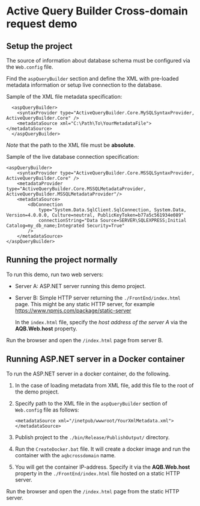 # Active Query Builder Cross-domain request demo

## Setup the project

The source of information about database schema must be configured via the `Web.config` file.

Find the `aspQueryBuilder` section and define the XML with pre-loaded metadata information or setup live connection to the database.

Sample of the XML file metadata specification: 

	  <aspQueryBuilder>
	    <syntaxProvider type="ActiveQueryBuilder.Core.MySQLSyntaxProvider, ActiveQueryBuilder.Core" />
	    <metadataSource xml="C:\Path\To\YourMetadataFile"></metadataSource>
	  </aspQueryBuilder>

*Note* that the path to the XML file must be **absolute**.

Sample of the live database connection specification:

	<aspQueryBuilder>
	    <syntaxProvider type="ActiveQueryBuilder.Core.MSSQLSyntaxProvider, ActiveQueryBuilder.Core" />
		<metadataProvider type="ActiveQueryBuilder.Core.MSSQLMetadataProvider, ActiveQueryBuilder.MSSQLMetadataProvider"/> 
		<metadataSource> 
		    <dbConnection 
		        type="System.Data.SqlClient.SqlConnection, System.Data, Version=4.0.0.0, Culture=neutral, PublicKeyToken=b77a5c561934e089" 
		        connectionString="Data Source=SERVER\SQLEXPRESS;Initial Catalog=my_db_name;Integrated Security=True" 
		    />
	    </metadataSource>
	</aspQueryBuilder>

## Running the project normally

To run this demo, run two web servers:

- Server A: ASP.NET server running this demo project.
- Server B: Simple HTTP server returning the `./FrontEnd/index.html` page.
   This might be any static HTTP server, for example https://www.npmjs.com/package/static-server

    In the `index.html` file, specify the *host address of the server A* via the **AQB.Web.host** property.

Run the browser and open the `/index.html` page from server B.


## Running ASP.NET server in a Docker container

To run the ASP.NET server in a docker container, do the following.

1. In the case of loading metadata from XML file, add this file to the root of the demo project.
2. Specify path to the XML file in the `aspQueryBuilder` section of `Web.config` file as follows:

       <metadataSource xml="/inetpub/wwwroot/YourXmlMetadata.xml"></metadataSource> 
    
3. Publish project to the `./bin/Release/PublishOutput/` directory.
4. Run the `CreateDocker.bat` file. It will create a docker image and run the container with the  `aqbcrossdomain` name.
5. You will get the container IP-address. Specify it via the **AQB.Web.host** property in the `./FrontEnd/index.html` file hosted on a static HTTP server.

Run the browser and open the `/index.html` page from the static HTTP server.
